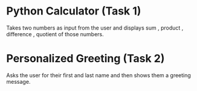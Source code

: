 # Python Calculator (Task 1)
Takes two numbers as input from the user and displays sum , product , difference , quotient of those numbers.

# Personalized Greeting (Task 2)
Asks the user for their first and last name and then shows them a greeting message.
